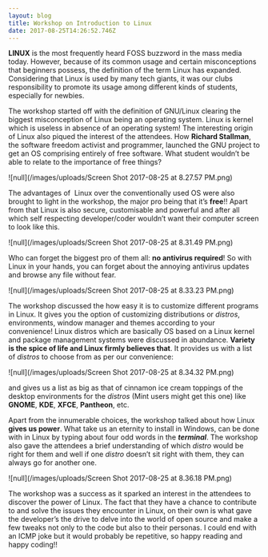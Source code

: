 ```yaml
---
layout: blog
title: Workshop on Introduction to Linux
date: 2017-08-25T14:26:52.746Z
---
```

**LINUX** is the
most frequently heard FOSS buzzword in the mass media today. However, because
of its common usage and certain misconceptions that beginners possess, the definition
of the term Linux has expanded. Considering that Linux is used by many tech giants, it was our clubs responsibility to promote its usage among different kinds of students, especially for newbies.

The workshop started off with the definition of GNU/Linux
clearing the biggest misconception of Linux being an operating system. Linux is
kernel which is useless in absence of an operating system! The interesting
origin of Linux also piqued the interest of the attendees. How **Richard
Stallman**, the software freedom activist and programmer, launched the GNU
project to get an OS comprising entirely of free software. What student
wouldn’t be able to relate to the importance of free things?

![null](/images/uploads/Screen Shot 2017-08-25 at 8.27.57 PM.png)

The advantages of 
Linux over the conventionally used OS were also brought to light in the
workshop, the major pro being that it’s **free**!! Apart from that Linux is also
secure, customisable and powerful and after all which self respecting
developer/coder wouldn’t want their computer screen to look like this.

![null](/images/uploads/Screen Shot 2017-08-25 at 8.31.49 PM.png)

Who can forget the biggest pro of them all: **no antivirus
required**! So with Linux in your hands, you can forget about the annoying
antivirus updates and browse any file without fear.

![null](/images/uploads/Screen Shot 2017-08-25 at 8.33.23 PM.png)

The workshop discussed the how easy it is to customize different programs in Linux. It gives you the option of customizing distributions or *distros*, environments, window manager and themes according to your
convenience! Linux distros which are basically OS based on a Linux kernel and
package management systems were discussed in abundance. **Variety is the spice of
life and Linux firmly believes that**. It provides us with a list of *distros* to
choose from as per our convenience:

![null](/images/uploads/Screen Shot 2017-08-25 at 8.34.32 PM.png)

and gives us a list as big as that of cinnamon ice cream toppings
of the desktop environments for the *distros* (Mint users might get this one) like
**GNOME**, **KDE**, **XFCE**, **Pantheon**, etc.

Apart from the innumerable choices, the workshop talked
about how Linux **gives us power**. What take us an eternity to install in Windows,
can be done with in Linux by typing about four odd words in the ***terminal***. The
workshop also gave the attendees a brief understanding of which *distro* would be
right for them and well if one *distro* doesn’t sit right with them, they can
always go for another one.

![null](/images/uploads/Screen Shot 2017-08-25 at 8.36.18 PM.png)

The workshop was a success as it sparked an
interest in the attendees to discover the power of Linux. The fact that they
have a chance to contribute to and solve the issues they encounter in Linux, on
their own is what gave the developer’s the drive to delve into the world of
open source and make a few tweaks not only to the code but also to their
personas. I
could end with an ICMP joke but it would probably be repetitive, so happy
reading and happy coding!!
